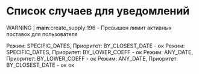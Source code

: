# Список случаев для уведомлений

WARNING | **main**:create_supply:196 - Превышен лимит активных поставок для пользователя

Режим: SPECIFIC_DATES, Приоритет: BY_CLOSEST_DATE - ок
Режим: SPECIFIC_DATES, Приоритет: BY_LOWER_COEFF - ок
Режим: ANY_DATE, Приоритет: BY_LOWER_COEFF - ок
Режим: ANY_DATE, Приоритет: BY_CLOSEST_DATE - ок ок
